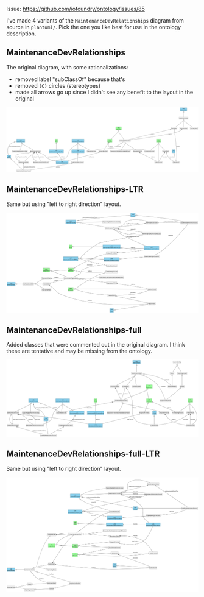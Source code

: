 
Issue: https://github.com/iofoundry/ontology/issues/85

I've made 4 variants of the `MaintenanceDevRelationships` diagram from source in `plantuml/`.
Pick the one you like best for use in the ontology description.

## MaintenanceDevRelationships
The original diagram, with some rationalizations:
- removed label "subClassOf" because that's 
- removed `(C)` circles (stereotypes)
- made all arrows go up since I didn't see any benefit to the layout in the original

![](MaintenanceDevRelationships.png)

## MaintenanceDevRelationships-LTR
Same but using "left to right direction" layout.

![](MaintenanceDevRelationships-LTR.png)

## MaintenanceDevRelationships-full

Added classes that were commented out in the original diagram. I think these are tentative and may be missing from the ontology.

![](MaintenanceDevRelationships-full.png)

## MaintenanceDevRelationships-full-LTR
Same but using "left to right direction" layout.

![](MaintenanceDevRelationships-full-LTR.png)
